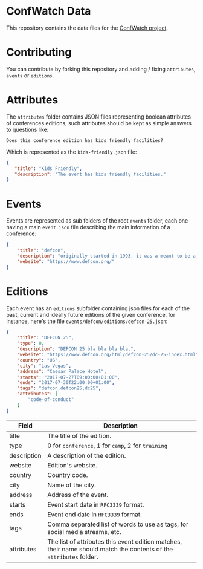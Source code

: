 ConfWatch Data
=

This repository contains the data files for the [ConfWatch project](http://confwatch.ninja/).

Contributing
==

You can contribute by forking this repository and adding / fixing `attributes`, `events` or `editions`.

Attributes
===

The `attributes` folder contains JSON files representing boolean attributes of conferences editions, such attributes should be kept as simple answers to questions like:

    Does this conference edition has kids friendly facilities?

Which is represented as the `kids-friendly.json` file:


```json
{
   "title": "Kids Friendly",
   "description": "The event has kids friendly facilities."
}
```

Events
===

Events are represented as sub folders of the root `events` folder, each one having a main `event.json` file describing the main information of a conference:

```json
{
	"title": "defcon",
	"description": "originally started in 1993, it was a meant to be a party for member of \"platinum net\", a fido protocol based hacking network out of canada. as the main u.s. hub i was helping the platinum net organizer (i forget his name) plan a closing party for all the member bbs systems and their users. he was going to shut down the network when his dad took a new job and had to move away.",
	"website": "https://www.defcon.org/"
}
```

Editions
====

Each event has an `editions` subfolder containing json files for each of the past, current and ideally future editions of the given conference, for instance, here's the file `events/defcon/editions/defcon-25.json`:

```json
{
	"title": "DEFCON 25",
	"type": 0,
	"description": "DEFCON 25 bla bla bla bla.",
	"website": "https://www.defcon.org/html/defcon-25/dc-25-index.html",
	"country": "US",
	"city": "Las Vegas",
	"address": "Caesar Palace Hotel",
	"starts": "2017-07-27T09:00:00+01:00",
	"ends": "2017-07-30T22:00:00+01:00",
    "tags": "defcon,defcon25,dc25",
	"attributes": [
		"code-of-conduct"
	]
}
```

| Field | Description |
| ----- | ----------- |
| title | The title of the edition. |
| type | 0 for `conference`, 1 for `camp`, 2 for `training` |
| description | A description of the edition. |
| website | Edition's website. |
| country | Country code. |
| city | Name of the city. |
| address | Address of the event. |
| starts | Event start date in `RFC3339` format. |
| ends | Event end date in `RFC3339` format. |
| tags | Comma separated list of words to use as tags, for social media streams, etc. |
| attributes | The list of attributes this event edition matches, their name should match the contents of the `attributes` folder. |
